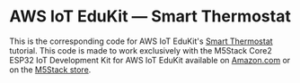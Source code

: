 # AWS IoT EduKit — Smart Thermostat

This is the corresponding code for AWS IoT EduKit's [Smart Thermostat](https://edukit.workshop.aws/en/smart-thermostat.html) tutorial. This code is made to work exclusively with the M5Stack Core2 ESP32 IoT Development Kit for AWS IoT EduKit available on [Amazon.com](https://www.amazon.com/dp/B08NP5LVFH) or on the [M5Stack store](https://m5stack.com/products/m5stack-core2-esp32-iot-development-kit-for-aws-iot-edukit).
